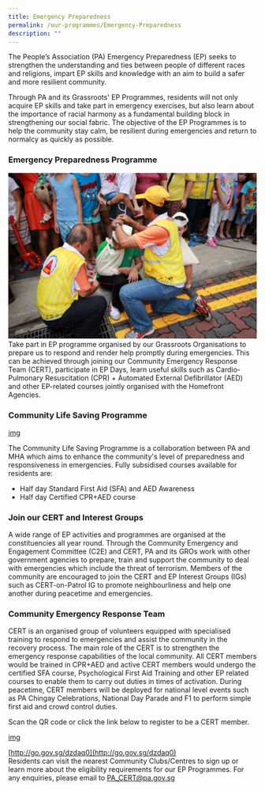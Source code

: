 ```yaml
---
title: Emergency Preparedness
permalink: /our-programmes/Emergency-Preparedness
description: ""
---
```

The People’s Association (PA) Emergency Preparedness (EP) seeks to strengthen the understanding and ties between people of different races and religions, impart EP skills and knowledge with an aim to build a safer and more resilient community.

Through PA and its Grassroots'  EP Programmes, residents will not only acquire EP skills and take part in emergency exercises, but also learn about the importance of racial harmony as a fundamental building block in strengthening our social fabric. The objective of the EP Programmes is to help the community stay calm, be resilient during emergencies and return to normalcy as quickly as possible.

### Emergency Preparedness Programme
![](/images/Programmes/Emergency%20Preparedness/Emergency.jpg)
Take part in EP programme organised by our Grassroots Organisations to prepare us to respond and render help promptly during emergencies. This can be achieved through joining our Community Emergency Response Team (CERT), participate in EP Days, learn useful skills such as Cardio-Pulmonary Resuscitation (CPR) + Automated External Defibrillator (AED) and other EP-related courses jointly organised with the Homefront Agencies.

### Community Life Saving Programme
[img]()

The Community Life Saving Programme is a collaboration between PA and MHA which aims to enhance the community's level of preparedness and responsiveness in emergencies. Fully subsidised courses available for residents are:

* Half day Standard First Aid (SFA) and AED Awareness
* Half day Certified CPR+AED course

### Join our CERT and Interest Groups
A wide range of EP activities and programmes are organised at the constituencies all year round. Through the Community Emergency and Engagement Committee (C2E) and CERT, PA and its GROs work with other government agencies to prepare, train and support the community to deal with emergencies which include the threat of terrorism. Members of the community are encouraged to join the CERT and EP Interest Groups (IGs) such as CERT-on-Patrol IG to promote neighbourliness and help one another during peacetime and emergencies.

### Community Emergency Response Team
CERT is an organised group of volunteers equipped with specialised training to respond to emergencies and assist the community in the recovery process. The main role of the CERT is to strengthen the emergency response capabilities of the local community. All CERT members would be trained in CPR+AED and active CERT members would undergo the certified SFA course, Psychological First Aid Training and other EP related courses to enable them to carry out duties in times of activation. During peacetime, CERT members will be deployed for national level events such as PA Chingay Celebrations, National Day Parade and F1 to perform simple first aid and crowd control duties.

Scan the QR code or click the link below to register to be a CERT member.

[img]()

[http://go.gov.sg/dzdaq0](http://go.gov.sg/dzdaq0)<br>
Residents can visit the nearest Community Clubs/Centres to sign up or learn more about the eligibility requirements for our EP Programmes. For any enquiries, please email to [PA_CERT@pa.gov.sg](PA_CERT@pa.gov.sg)